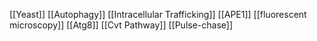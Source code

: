 [[Yeast]]
[[Autophagy]]
[[Intracellular Trafficking]]
[[APE1]]
[[fluorescent microscopy]]
[[Atg8]]
[[Cvt Pathway]]
[[Pulse-chase]]
